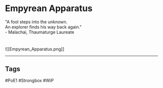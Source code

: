 # Empyrean Apparatus
"A fool steps into the unknown.  
An explorer finds his way back again."  
\- Malachai, Thaumaturge Laureate

#
![[Empyrean_Apparatus.png]]

---
## Tags
#PoE1 
#Strongbox
#WiP
